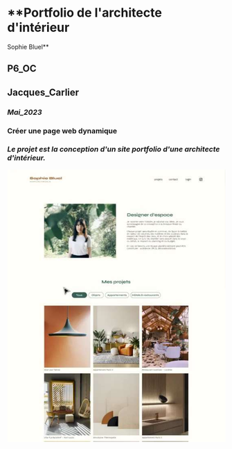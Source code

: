 # **Portfolio de l'architecte d'intérieur 
Sophie Bluel**
## P6_OC
##  **Jacques_Carlier**
###  _Mai_2023_
### Créer une page web dynamique
### _Le projet est la conception d'un site portfolio d'une architecte d'intérieur._
![accueil du site de Sophie Bluel.](./img/sophie11.jpg)